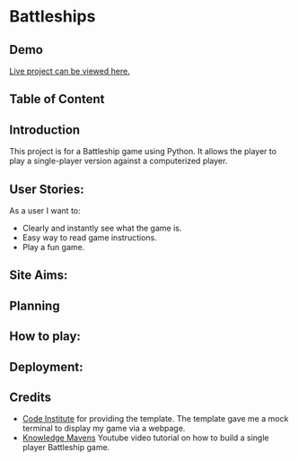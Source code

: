 # Battleships 

## Demo
[Live project can be viewed here.](https://battle-ships-cs.herokuapp.com/)

## Table of Content



## Introduction 

This project is for a Battleship game using Python. It allows the player to play a single-player version against a computerized player.

## User Stories: 
As a user I want to: 
* Clearly and instantly see what the game is. 
* Easy way to read game instructions. 
* Play a fun game. 
 
## Site Aims: 

## Planning 

## How to play: 


## Deployment: 


## Credits 
* [Code Institute](https://github.com/Code-Institute-Org/python-essentials-template) for providing the template. The template gave me a mock terminal to display my game via a webpage.
* [Knowledge Mavens](https://www.youtube.com/watch?v=tF1WRCrd_HQ&t=0s&ab_channel=freeCodeCamp.org) Youtube video tutorial on how to build a single player Battleship game. 
